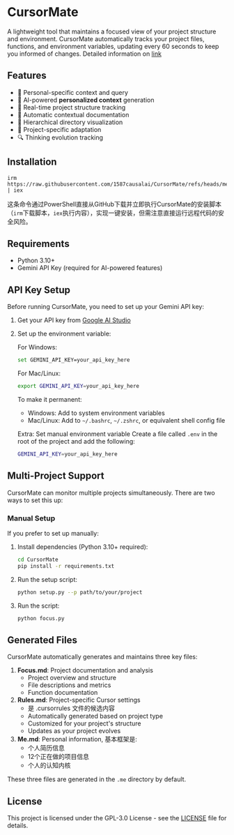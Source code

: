 # CursorMate

A lightweight tool that maintains a focused view of your project structure and environment. CursorMate automatically tracks your project files, functions, and environment variables, updating every 60 seconds to keep you informed of changes. Detailed information on [link](https://1587causalai.github.io/CursorMate/#/)

## Features

- 🧠 Personal-specific context and query
- 🤖 AI-powered **personalized context** generation
- 🔄 Real-time project structure tracking
- 📝 Automatic contextual documentation
- 🌳 Hierarchical directory visualization
- 🎯 Project-specific adaptation
- 🔍 Thinking evolution tracking

## Installation
```
irm https://raw.githubusercontent.com/1587causalai/CursorMate/refs/heads/me/install.ps1 | iex
```

这条命令通过PowerShell直接从GitHub下载并立即执行CursorMate的安装脚本（`irm`下载脚本，`iex`执行内容），实现一键安装，但需注意直接运行远程代码的安全风险。

## Requirements

- Python 3.10+
- Gemini API Key (required for AI-powered features)

## API Key Setup

Before running CursorMate, you need to set up your Gemini API key:

1. Get your API key from [Google AI Studio](https://makersuite.google.com/app/apikey)

2. Set up the environment variable:

   For Windows:

   ```bash
   set GEMINI_API_KEY=your_api_key_here
   ```

   For Mac/Linux:

   ```bash
   export GEMINI_API_KEY=your_api_key_here
   ```

   To make it permanent:

   - Windows: Add to system environment variables
   - Mac/Linux: Add to `~/.bashrc`, `~/.zshrc`, or equivalent shell config file

   Extra: Set manual environment variable
   Create a file called `.env` in the root of the project and add the following:
   ```bash
   GEMINI_API_KEY=your_api_key_here
   ```


## Multi-Project Support

CursorMate can monitor multiple projects simultaneously. There are two ways to set this up:


### Manual Setup

If you prefer to set up manually:

1. Install dependencies (Python 3.10+ required):

   ```bash
   cd CursorMate
   pip install -r requirements.txt
   ```

2. Run the setup script:
   ```bash
   python setup.py --p path/to/your/project
   ```

3. Run the script:
   ```bash
   python focus.py
   ```

## Generated Files

CursorMate automatically generates and maintains three key files:

1. **Focus.md**: Project documentation and analysis
   - Project overview and structure
   - File descriptions and metrics
   - Function documentation
2. **Rules.md**: Project-specific Cursor settings
   - 是 .cursorrules 文件的候选内容
   - Automatically generated based on project type
   - Customized for your project's structure
   - Updates as your project evolves
3. **Me.md**: Personal information, 基本框架是:
   - 个人简历信息
   - 12个正在做的项目信息
   - 个人的认知内核

These three files are generated in the `.me` directory by default.


## License

This project is licensed under the GPL-3.0 License - see the [LICENSE](LICENSE) file for details.
